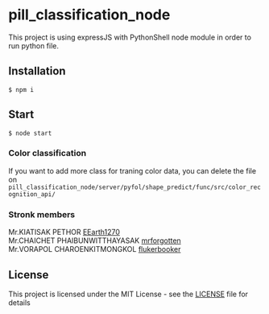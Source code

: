 # pill_classification_node
  
  This project is using expressJS with PythonShell node module in order to run python file.
  
## Installation
```
$ npm i
```
## Start
```
$ node start
```
### Color classification
If you want to add more class for traning color data,
	you can delete the file on
	```
	pill_classification_node/server/pyfol/shape_predict/func/src/color_recognition_api/
	```
### Stronk members
Mr.KIATISAK PETHOR [EEarth1270](https://github.com/EEarth1270)<br>
Mr.CHAICHET PHAIBUNWITTHAYASAK [mrforgotten](https://github.com/mrforgotten)<br>
Mr.VORAPOL CHAROENKITMONGKOL [flukerbooker](https://github.com/flukerbooker)<br>
	
## License
This project is licensed under the MIT License - see the [LICENSE](LICENSE) file for details
